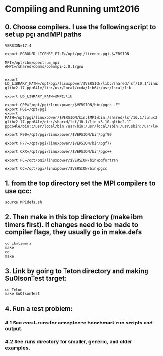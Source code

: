 # Compiling and Running umt2016

## 0. Choose compilers. I use the following script to set up pgi and MPI paths
```
VERSION=17.4

export PGROUPD_LICENSE_FILE=/opt/pgi/license.pgi.$VERSION

MPI=/opt/ibm/spectrum_mpi
#MPI=/shared/comms/openmpi-2.0.1/gnu


export LD_LIBRARY_PATH=/opt/pgi/linuxpower/$VERSION/lib:/shared/lsf/10.1/linux3.10-glibc2.17-ppc64le/lib:/usr/local/cuda/lib64:/usr/local/lib

export LD_LIBRARY_PATH=$MPI/lib

export CPP="/opt/pgi/linuxpower/$VERSION/bin/pgcc -E"
export PGI=/opt/pgi
export PATH=/opt/pgi/linuxpower/$VERSION/bin:$MPI/bin:/shared/lsf/10.1/linux3.10-glibc2.17-ppc64le/etc:/shared/lsf/10.1/linux3.10-glibc2.17-ppc64le/bin::/usr/local/bin:/usr/bin:/usr/local/sbin:/usr/sbin:/usr/local/cuda/bin:/opt/ibutils/bin:/usr/local/bin:/usr/local/sbin

export F90=/opt/pgi/linuxpower/$VERSION/bin/pgf90

export F77=/opt/pgi/linuxpower/$VERSION/bin/pgf77

export CXX=/opt/pgi/linuxpower/$VERSION/bin/pgc++

export FC=/opt/pgi/linuxpower/$VERSION/bin/pgfortran

export CC=/opt/pgi/linuxpower/$VERSION/bin/pgcc
```


## 1. from the top directory set the MPI compilers to use gcc:

```
source MPIdefs.sh
```

## 2. Then make in this top directory (make ibm timers first). If changes need to be made to compiler flags, they usually go in make.defs

```
cd ibmtimers
make
cd ..
make
```

## 3. Link by going to Teton directory and making SuOlsonTest target:

```
cd Teton
make SuOlsonTest
```

## 4. Run a test problem: 

### 4.1 See coral-runs for acceptence benchmark run scripts and output.

### 4.2 See runs directory for smaller, generic, and older examples.